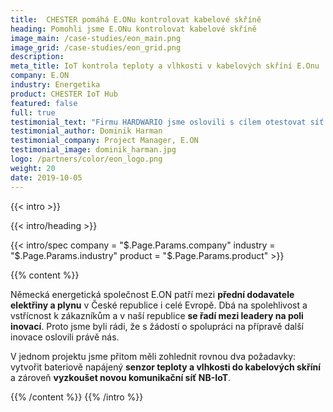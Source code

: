 ```yaml
---
title:  CHESTER pomáhá E.ONu kontrolovat kabelové skříně
heading: Pomohli jsme E.ONu kontrolovat kabelové skříně
image_main: /case-studies/eon_main.png
image_grid: /case-studies/eon_grid.png
description:
meta_title: IoT kontrola teploty a vlhkosti v kabelových skříní E.Onu | HARDWARIO případová studie
company: E.ON
industry: Energetika
product: CHESTER IoT Hub
featured: false
full: true
testimonial_text: "Firmu HARDWARIO jsme oslovili s cílem otestovat síť NB-IoT. V krátkém čase jsme navrhli řešení pro sledování klimatických podmínek v kabelových skříních a během 2 měsíců jsme měli naše vlastní zařízení v rukách. Těšíme se na další společné projekty."
testimonial_author: Dominik Harman
testimonial_company: Project Manager, E.ON
testimonial_image: dominik_harman.jpg
logo: /partners/color/eon_logo.png
weight: 20
date: 2019-10-05
---
```


{{< intro >}}

{{< intro/heading >}}

{{< intro/spec company = "$.Page.Params.company" industry = "$.Page.Params.industry" product = "$.Page.Params.product" >}}

{{% content %}}

Německá energetická společnost E.ON patří mezi **přední dodavatele elektřiny a plynu** v České republice i celé Evropě. Dbá na spolehlivost a vstřícnost k zákazníkům a v naší republice **se řadí mezi leadery na poli inovací**. Proto jsme byli rádi, že s žádostí o spolupráci na přípravě další inovace oslovili právě nás. 

V jednom projektu jsme přitom měli zohlednit rovnou dva požadavky: vytvořit bateriově napájený **senzor teploty a vlhkosti do kabelových skříní** a zároveň **vyzkoušet novou komunikační síť NB-IoT**.

{{% /content %}}
{{% /intro %}}
